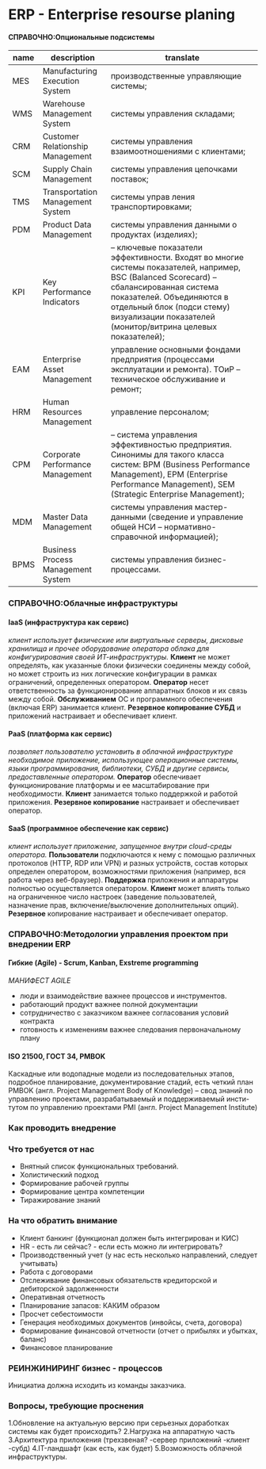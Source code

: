 # ERP - Enterprise resourse planing

#### СПРАВОЧНО:Опциональные подсистемы

name | description | translate
--|--|--
MES | Manufacturing Execution System | производственные управляющие системы;
WMS | Warehouse Management System | системы управления складами;
CRM | Customer Relationship Management | системы управления взаимоотношениями с клиентами;
SCM |Supply Chain Management | системы управления цепочками поставок;
TMS |Transportation Management System|  системы управ ления транспортировками;
PDM | Product Data Management | системы управления данными о продуктах (изделиях);
KPI |Key Performance Indicators| – ключевые показатели эффективности. Входят во многие системы показателей, например, BSC (Balanced Scorecard) – сбалансированная система показателей. Объединяются в отдельный блок (подси стему) визуализации показателей (монитор/витрина целевых показателей);
EAM |Enterprise Asset Management | управление основными фондами предприятия (процессами эксплуатации и ремонта).  ТОиР – техническое обслуживание и ремонт;
HRM |Human Resources Management | управление персоналом;
CPM |Corporate Performance Management| – система управления эффективностью предприятия. Синонимы для такого класса систем: BPM (Business Performance Management), EPM (Enterprise Performance Management), SEM (Strategic Enterprise Management);
MDM | Master Data Management | системы управления мастер-данными (сведение и управление общей НСИ – нормативно-справочной информацией);
BPMS | Business Process Management System | системы управления бизнес-процессами.


### СПРАВОЧНО:Облачные инфраструктуры

#### IaaS (инфраструктура как сервис)
_клиент использует физические или виртуальные серверы, дисковые хранилища и прочее оборудование оператора облака для конфигурирования своей ИТ-инфраструктуры._
__Клиент__ не может определять, как указанные блоки физически соединены между собой, но может строить из них логические конфигурации в рамках ограничений, определенных оператором.
__Оператор__ несет ответственность за функционирование аппаратных блоков и их связь между собой.
__Обслуживанием__ ОС и программного обеспечения (включая ERP) занимается клиент.
__Резервное копирование СУБД__ и приложений настраивает и обеспечивает клиент.
#### PaaS (платформа как сервис) 
_позволяет пользователю установить в облачной инфраструктуре необходимое приложение, использующее операционные системы, языки программирования, библиотеки, СУБД и другие сервисы, предоставленные оператором._
__Оператор__ обеспечивает функционирование платформы и ее масштабирование при необходимости.
__Клиент__ занимается только поддержкой и работой приложения.
__Резервное копирование__ настраивает и обеспечивает оператор.
#### SaaS (программное обеспечение как сервис) 
_клиент использует приложение, запущенное внутри cloud-среды оператора._
__Пользователи__ подключаются к нему с помощью различных протоколов (HTTP, RDP или VPN) и разных устройств, состав которых определен оператором, возможностями приложения (например, вся работа через веб-браузер).
__Поддержка__ приложения и аппаратуры полностью осуществляется оператором.
__Клиент__ может влиять только на ограниченное число настроек (заведение пользователей, назначение прав, включение/выключение дополнительных опций).
__Резервное__ копирование настраивает и обеспечивает оператор.


### СПРАВОЧНО:Методологии управления проектом при внедрении ERP
#### Гибкие (Agile) - Scrum, Kanban, Exstreme programming
_МАНИФЕСТ AGILE_ 
- люди и взаимодействие важнее процессов и инструментов. 
- работающий продукт важнее полной документации
- сотрудничество с заказчиком важнее согласования условий контракта
- готовность к изменениям важнее следования первоначальному плану
#### ISO 21500, ГОСТ 34, PMBOK
Каскадные или водопадные модели из последовательных этапов, подробное планирование, документирование стадий, есть четкий план
PMBOK (англ. Project Management Body of Knowledge) – свод знаний по управлению проектами, разрабатываемый и поддерживаемый инсти- тутом по управлению проектами PMI (англ. Project Management Institute)


### Как проводить внедрение 


### Что требуется от нас
- Внятный список функциональных требований. 
- Холистический подход
- Формирование рабочей группы
- Формирование центра компетенции
- Тиражирование знаний


### На что обратить внимание
- Клиент банкинг (функционал должен быть интегрирован и КИС) 
- HR - есть ли сейчас? - если есть можно ли интегрировать? 
- Производственный учет (у нас есть несколько направлений, следует учитывать)
- Работа с договорами
- Отслеживание финансовых обязательств кредиторской и дебиторской задолженности
- Оперативная отчетность
- Планирование запасов: КАКИМ образом 
- Просчет себестоимости
- Генерация необходимых документов (инвойсы, счета, договора)
- Формирование финансовой отчетности (отчет о прибылях и убытках, баланс)
- Финансовое планирование


### РЕИНЖИНИРИНГ бизнес - процессов
Инициатиа должна исходить из команды заказчика. 


### Вопросы, требующие проснения
1.Обновление на актуальную версию при серьезных доработках системы как будет происходить?
2.Нагрузка на аппаратную часть 
3.Архитектура приложения (трехзвеная? -сервер приложений -клиент -субд) 
4.IT-ландшафт (как есть, как будет)
5.Возможность облачной инфраструктуры. 

